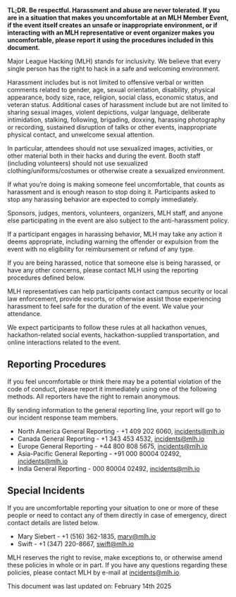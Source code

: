 **TL;DR. Be respectful. Harassment and abuse are never tolerated. If you are in a situation that makes you uncomfortable at an MLH Member Event, if the event itself creates an unsafe or inappropriate environment, or if interacting with an MLH representative or event organizer makes you uncomfortable, please report it using the procedures included in this document.**

Major League Hacking (MLH) stands for inclusivity. We believe that every single person has the right to hack in a safe and welcoming environment.

Harassment includes but is not limited to offensive verbal or written comments related to gender, age, sexual orientation, disability, physical appearance, body size, race, religion, social class, economic status, and veteran status. Additional cases of harassment include but are not limited to sharing sexual images, violent depictions, vulgar language, deliberate intimidation, stalking, following, brigading, doxxing, harassing photography or recording, sustained disruption of talks or other events, inappropriate physical contact, and unwelcome sexual attention. 

In particular, attendees should not use sexualized images, activities, or other material both in their hacks and during the event. Booth staff (including volunteers) should not use sexualized clothing/uniforms/costumes or otherwise create a sexualized environment.

If what you’re doing is making someone feel uncomfortable, that counts as harassment and is enough reason to stop doing it. Participants asked to stop any harassing behavior are expected to comply immediately.

Sponsors, judges, mentors, volunteers, organizers, MLH staff, and anyone else participating in the event are also subject to the anti-harassment policy. 

If a participant engages in harassing behavior, MLH may take any action it deems appropriate, including warning the offender or expulsion from the event with no eligibility for reimbursement or refund of any type.

If you are being harassed, notice that someone else is being harassed, or have any other concerns, please contact MLH using the reporting procedures defined below.

MLH representatives can help participants contact campus security or local law enforcement, provide escorts, or otherwise assist those experiencing harassment to feel safe for the duration of the event. We value your attendance.

We expect participants to follow these rules at all hackathon venues, hackathon-related social events, hackathon-supplied transportation, and online interactions related to the event.

## Reporting Procedures

If you feel uncomfortable or think there may be a potential violation of the code of conduct, please report it immediately using one of the following methods. All reporters have the right to remain anonymous.

By sending information to the general reporting line, your report will go to our incident response team members.

- North America General Reporting - +1 409 202 6060, incidents@mlh.io
- Canada General Reporting - +1 343 453 4532, incidents@mlh.io
- Europe General Reporting - +44 800 808 5675, incidents@mlh.io
- Asia-Pacific General Reporting - +91 000 80004 02492, incidents@mlh.io
- India General Reporting - 000 80004 02492, incidents@mlh.io

## Special Incidents

If you are uncomfortable reporting your situation to one or more of these people or need to contact any of them directly in case of emergency, direct contact details are listed below.

- Mary Siebert - +1 (516) 362-1835, mary@mlh.io
- Swift - +1 (347) 220-8667, swift@mlh.io

MLH reserves the right to revise, make exceptions to, or otherwise amend these policies in whole or in part. If you have any questions regarding these policies, please contact MLH by e-mail at incidents@mlh.io.

This document was last updated on: 
February 14th 2025
